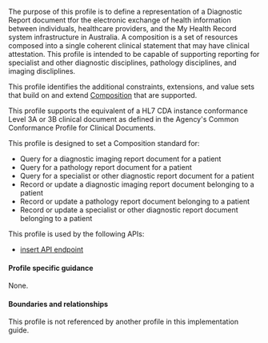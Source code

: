 The purpose of this profile is to define a representation of a Diagnostic Report document tfor the electronic exchange of health information between individuals, healthcare providers, and the My Health Record system infrastructure in Australia. A composition is a set of resources composed into a single coherent clinical statement that may have clinical attestation. This profile is intended to be capable of supporting reporting for specialist and other diagnostic disciplines, pathology disciplines, and imaging discliplines.

This profile identifies the additional constraints, extensions, and value sets that build on and extend [Composition](http://hl7.org/fhir/R4/composition.html) that are supported. 

This profile supports the equivalent of a HL7 CDA instance conformance Level 3A or 3B clinical document as defined in the Agency's Common Conformance Profile for Clinical Documents.

This profile is designed to set a Composition standard for:
* Query for a diagnostic imaging report document for a patient
* Query for a pathology report document for a patient
* Query for a specialist or other diagnostic report document for a patient
* Record or update a diagnostic imaging report document belonging to a patient
* Record or update a pathology report document belonging to a patient
* Record or update a specialist or other diagnostic report document belonging to a patient

This profile is used by the following APIs:
* [insert API endpoint](StructureDefinition-TBD-1.html)


#### Profile specific guidance
None.


#### Boundaries and relationships
This profile is not referenced by another profile in this implementation guide.  

